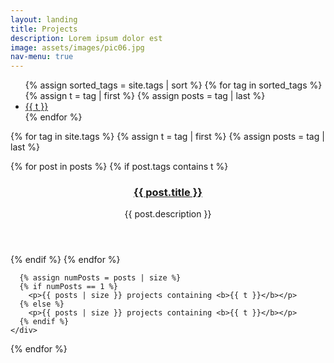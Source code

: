 ```yaml
---
layout: landing
title: Projects
description: Lorem ipsum dolor est
image: assets/images/pic06.jpg
nav-menu: true
---
```


<section>
  <div class="filter inner">
    <ul class="blog-tags-list">
      {% assign sorted_tags = site.tags | sort %}
      {% for tag in sorted_tags %}
        {% assign t = tag | first %}
        {% assign posts = tag | last %}
        <li class="blog-tag-item" id="{{ t }}-item">
          <a class="button primary small" href onclick="filter('{{ t }}'); return false;">{{ t }}</a>
        </li>
      {% endfor %}
    </ul>
  </div>
</section>


{% for tag in site.tags %}
  {% assign t = tag | first %}
  {% assign posts = tag | last %}
<section class="filter-tiles blog-list-container hidden" id="{{ t }}-container">
  <div class="inner">
    <div class="">
      <div class="blog-list">
        {% for post in posts %}
          {% if post.tags contains t %}
            <article>
              <span class="image">
                <img src="{{ post.image }}" alt="" />
              </span>
              <header class="major">
                <h3><a href="{{ post.url | relative_url  }}" class="link">{{ post.title }}</a></h3>
                <p>{{ post.description }}</p>
              </header>
            </article>
          {% endif %}
        {% endfor %}
      </div>

      {% assign numPosts = posts | size %}
      {% if numPosts == 1 %}
        <p>{{ posts | size }} projects containing <b>{{ t }}</b></p>
      {% else %}
        <p>{{ posts | size }} projects containing <b>{{ t }}</b></p>
      {% endif %}
    </div>
  </div>
</section>
{% endfor %}
